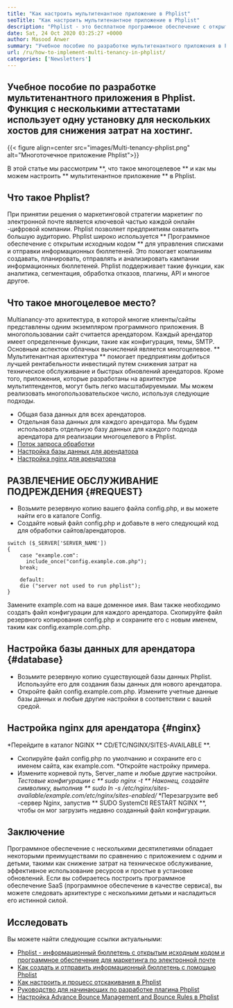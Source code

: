 ```yaml
---
title: "Как настроить мультитенантное приложение в Phplist" 
seoTitle: "Как настроить мультитенантное приложение в Phplist" 
description: "Phplist - это бесплатное программное обеспечение с открытым исходным кодом. Настройте мультитенантное приложение и запустите несколько экземпляров приложения в общей среде." 
date: Sat, 24 Oct 2020 03:25:27 +0000
author: Masood Anwer
summary: "Учебное пособие по разработке мультитенантного приложения в Phplist. Функция с несколькими аттестатами использует одну установку для нескольких хостов для снижения затрат на хостинг." 
url: /ru/how-to-implement-multi-tenancy-in-phplist/
categories: ['Newsletters']
---
```


## Учебное пособие по разработке мультитенантного приложения в Phplist. Функция с несколькими аттестатами использует одну установку для нескольких хостов для снижения затрат на хостинг.

{{< figure align=center src="images/Multi-tenancy-phplist.png" alt="Многоточечное приложение Phplist">}}

В этой статье мы рассмотрим **, что такое многоцелевое ** и как мы можем настроить ** мультитенантное приложение ** в Phplist.

## Что такое Phplist?
При принятии решения о маркетинговой стратегии маркетинг по электронной почте является ключевой частью каждой онлайн -цифровой компании. Phplist позволяет предприятиям охватить большую аудиторию. Phplist широко используется ** Программное обеспечение с открытым исходным кодом ** для управления списками и отправки информационных бюллетеней. Это помогает компаниям создавать, планировать, отправлять и анализировать кампании информационных бюллетеней. Phplist поддерживает такие функции, как аналитика, сегментация, обработка отказов, плагины, API и многое другое.

## Что такое многоцелевое место?
Multianancy-это архитектура, в которой многие клиенты/сайты представлены одним экземпляром программного приложения. В многопользовании сайт считается арендатором. Каждый арендатор имеет определенные функции, такие как конфигурация, темы, SMTP.
Основным аспектом облачных вычислений является многоцелевое. ** Мультитенантная архитектура ** помогает предприятиям добиться лучшей рентабельности инвестиций путем снижения затрат на техническое обслуживание и быстрых обновлений арендаторов. Кроме того, приложения, которые разработаны на архитектуре мультиптендентов, могут быть легко масштабируемыми.
Мы можем реализовать многопользовательское число, используя следующие подходы.
  * Общая база данных для всех арендаторов.
  * Отдельная база данных для каждого арендатора.
Мы будем использовать отдельную базу данных для каждого подхода арендатора для реализации многоцелевого в Phplist.
  * [Поток запроса обработки][1]
  * [Настройка базы данных для арендатора][2]
  * [Настройка nginx для арендатора][3]

## РАЗВЛЕЧЕНИЕ ОБСЛУЖИВАНИЕ ПОДРЕЖДЕНИЯ {#REQUEST}
  * Возьмите резервную копию вашего файла config.php, и вы можете найти его в каталоге Config.
  * Создайте новый файл config.php и добавьте в него следующий код для обработки сайтов/арендаторов.
```
switch ($_SERVER['SERVER_NAME'])
{   
    case "example.com":
      include_once("config.example.com.php");
    break;
    
    default:
    die ("server not used to run phplist"); 
}
```
Замените example.com на ваше доменное имя. Вам также необходимо создать файл конфигурации для каждого арендатора. Скопируйте файл резервного копирования config.php и сохраните его с новым именем, таким как config.example.com.php.

## Настройка базы данных для арендатора {#database}
  * Возьмите резервную копию существующей базы данных Phplist. Используйте его для создания базы данных для нового арендатора.
  * Откройте файл config.example.com.php. Измените учетные данные базы данных и любые другие настройки в соответствии с вашей средой.

## Настройка nginx для арендатора {#nginx}
  *Перейдите в каталог NGINX ** CD/ETC/NGINX/SITES-AVAILABLE **.
  * Скопируйте файл config.php по умолчанию и сохраните его с именем сайта, как example.com.
  *Откройте настройку примера.
  * Измените корневой путь, Server_name и любые другие настройки.
  *Тестовые конфигурации с ** sudo nginx -t **
  *Наконец, создайте символику, выполнив ** sudo ln -s /etc/nginx/sites-available/example.com/etc/nginx/sites-enabled/**
  *Перезагрузите веб -сервер Nginx, запустив ** SUDO SystemCtl RESTART NGINX **, чтобы он мог загрузить недавно созданный файл конфигурации.

## Заключение
Программное обеспечение с несколькими десятилетиями обладает некоторыми преимуществами по сравнению с приложением с одним и детьми, такими как снижение затрат на техническое обслуживание, эффективное использование ресурсов и простые в установке обновлений. Если вы собираетесь построить программное обеспечение SaaS (программное обеспечение в качестве сервиса), вы можете следовать архитектуре с несколькими детьми и насладиться его истинной силой.

## Исследовать
Вы можете найти следующие ссылки актуальными:
  * [Phplist - информационный бюллетень с открытым исходным кодом и программное обеспечение для маркетинга по электронной почте][4]
  * [Как создать и отправить информационный бюллетень с помощью Phplist][5]
  * [Как настроить и процесс отскакивания в Phplist][6]
  * [Руководство для начинающих по разработке плагина Phplist][7]
  * [Настройка Advance Bounce Management and Bounce Rules в Phplist][8]

  
[1]: #request
[2]: #database
[3]: #nginx
[4]: https://products.containerize.com/newsletter/phplist
[5]: https://blog.containerize.com/newsletter/how-to-create-and-send-newsletter-using-phplist/
[6]: https://blog.containerize.com/newsletter/how-to-setup-and-process-bounces-in-phplist/
[7]: https://blog.containerize.com/newsletter/beginners-guide-to-develop-phplist-plugin/
[8]: https://blog.containerize.com/newsletter/setup-advanced-bounce-management-and-bounce-rules-in-phplist/
